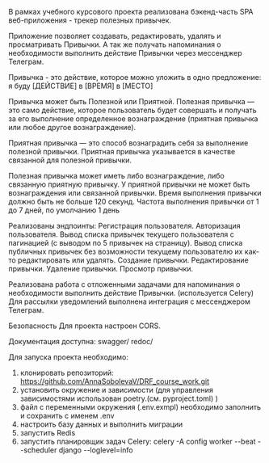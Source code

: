 В рамках учебного курсового проекта реализована бэкенд-часть SPA веб-приложения - трекер полезных привычек.

Приложение позволяет создавать, редактировать, удалять и просматривать Привычки. 
А так же получать напоминания о необходимости выполнить действие Привычки через мессенджер Телеграм.

Привычка - это действие, которое можно уложить в одно предложение:
я буду [ДЕЙСТВИЕ] в [ВРЕМЯ] в [МЕСТО]

Привычка может быть Полезной или Приятной.
Полезная привычка — это само действие, которое пользователь будет совершать и получать за его выполнение 
определенное вознаграждение (приятная привычка или любое другое вознаграждение).

Приятная привычка — это способ вознаградить себя за выполнение полезной привычки. Приятная привычка указывается 
в качестве связанной для полезной привычки.

Полезная привычка может иметь либо вознаграждение, либо связанную приятную привычку. 
У приятной привычки не может быть вознаграждения или связанной привычки.
Время выполнения привычки должно быть не больше 120 секунд.
Частота выполнения привычки от 1 до 7 дней, по умолчанию 1 день

Реализованы эндпоинты:
    Регистрация пользователя.
    Авторизация пользователя.
    Вывод списка привычек текущего пользователя с пагинацией (с выводом по 5 привычек на страницу).
    Вывод списка публичных привычек без возможности текущему пользователю их как-то редактировать или удалять.
    Создание привычки.
    Редактирование привычки.
    Удаление привычки.
    Просмотр привычки.


Реализована работа с отложенными задачами для напоминания о необходимости выполнить действие Привычки. 
(используется Celery)
Для рассылки уведомлений выполнена интеграция с мессенджером Телеграм.

Безопасность
Для проекта настроен CORS.

Документация доступна:
swagger/
redoc/



Для запуска проекта необходимо:
1. клонировать репозиторий: https://github.com/AnnaSobolevaV/DRF_course_work.git
2. установить окружение и зависимости (для управления зависимостями использован poetry.(см. pyproject.toml) )
3. файл с переменными окружения (.env.exmpl) необходимо заполнить и сохранить с именем .env
4. настроить базу данных и выполнить миграции
5. запустить Redis
6. запустить планировщик задач Celery: celery -A config worker --beat --scheduler django --loglevel=info
